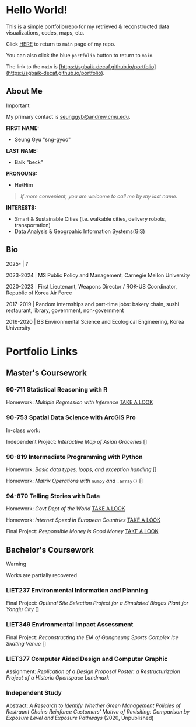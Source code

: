 # Hello World!

This is a simple portfolio/repo for my retrieved & reconstructed data visualizations, codes, maps, etc.

Click [HERE](https://sgbaik-decaf.github.io/portfolio) to return to `main` page of my repo.

You can also click the blue `portfolio` button to return to `main`.

The link to the `main` is [https://sgbaik-decaf.github.io/portfolio](https://sgbaik-decaf.github.io/portfolio).

## About Me

> [!IMPORTANT]
> My primary contact is seunggyb@andrew.cmu.edu.

**FIRST NAME:**
- Seung Gyu "sng-gyoo"

**LAST NAME:**
- Baik "beck"

**PRONOUNS:**
- He/Him

> *If more convenient, you are welcome to call me by my last name.*

**INTERESTS:**

- Smart & Sustainable Cities (i.e. walkable cities, delivery robots, transportation)
- Data Analysis & Geogrpahic Information Systems(GIS)

## Bio

2025-     | ?

2023-2024 | MS Public Policy and Management, Carnegie Mellon University

2020-2023 | First Lieutenant, Weapons Director / ROK-US Coordinator, Republic of Korea Air Force

2017-2019 | Random internships and part-time jobs: bakery chain, sushi restaurant, library, government, non-government

2016-2020 | BS Environmental Science and Ecological Engineering, Korea University

# Portfolio Links

## Master's Coursework

### 90-711 Statistical Reasoning with R

Homework: *Multiple Regression with Inference* [TAKE A LOOK](https://sgbaik-decaf.github.io/portfolio/90711_HW10_recon.html)

### 90-753 Spatial Data Science with ArcGIS Pro

In-class work:

Independent Project: *Interactive Map of Asian Groceries* []

### 90-819 Intermediate Programming with Python

Homework: *Basic data types, loops, and exception handling* []

Homework: *Matrix Operations with* `numpy` *and* `.array()` []

### 94-870 Telling Stories with Data

Homework: *Govt Dept of the World* [TAKE A LOOK](https://sgbaik-decaf.github.io/portfolio/94870_govtdept_2021.html)

Homework: *Internet Speed in European Countries* [TAKE A LOOK](https://sgbaik-decaf.github.io/portfolio/94870_internet_speed.html)

Final Project: *Responsible Money is Good Money* [TAKE A LOOK](https://sgbaik-decaf.github.io/portfolio/94870_final_proj_3.html)

## Bachelor's Coursework

> [!WARNING]
> Works are partially recovered

### LIET237 Environmental Information and Planning

Final Project: *Optimal Site Selection Project for a Simulated Biogas Plant for Yangju City* []

### LIET349 Environmental Impact Assessment

Final Project: *Reconstructing the EIA of Gangneung Sports Complex Ice Skating Venue* []

### LIET377 Computer Aided Design and Computer Graphic

Assignment: *Replication of a Design Proposal Poster: a Restructurizaion Project of a Historic Openspace Landmark*

### Independent Study

Abstract: *A Research to Identify Whether Green Management Policies of Restraunt Chains Reinforce Customers' Motive of Revisiting: Comparison by Exposure Level and Exposure Pathways* (2020, Unpublished)
